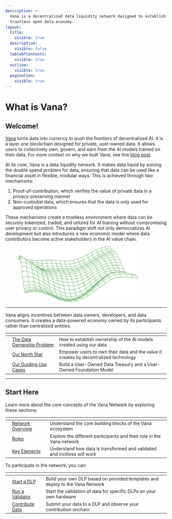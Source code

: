```yaml
---
description: >-
  Vana is a decentralized data liquidity network designed to establish the first
  trustless open data economy.
layout:
  title:
    visible: true
  description:
    visible: false
  tableOfContents:
    visible: true
  outline:
    visible: true
  pagination:
    visible: true
---
```


# What is Vana?

## Welcome!

[Vana](https://www.vana.org/) turns data into currency to push the frontiers of decentralized AI. It is a layer one blockchain designed for private, user-owned data. It allows users to collectively own, govern, and earn from the AI models trained on their data. For more context on why we built Vana, see this [blog post](https://www.vana.org/posts/introducing-the-satori-testnet).

At its core, Vana is a data liquidity network. It makes data liquid by solving the double spend problem for data, ensuring that data can be used like a financial asset in flexible, modular ways. This is achieved through two mechanisms:

1. Proof-of-contribution, which verifies the value of private data in a privacy-preserving manner
2. Non-custodial data, which ensures that the data is only used for approved operations

These mechanisms create a trustless environment where data can be securely tokenized, traded, and utilized for AI training without compromising user privacy or control. This paradigm shift not only democratizes AI development but also introduces a new economic model where data contributors become active stakeholders in the AI value chain.

<div align="left">

<figure><img src=".gitbook/assets/image (15).png" alt="" width="375"><figcaption></figcaption></figure>

</div>

***

Vana aligns incentives between data owners, developers, and data consumers. It creates a data-powered economy owned by its participants rather than centralized entities.

<table data-card-size="large" data-view="cards"><thead><tr><th></th><th></th><th></th></tr></thead><tbody><tr><td></td><td><a href="welcome-to-vana/readme/the-value-of-data.md">The Data Ownership Problem</a></td><td>How to establish ownership of the AI models created using our data</td></tr><tr><td></td><td><a href="welcome-to-vana/readme/our-north-star.md">Our North Star</a></td><td>Empower users to own their data and the value it creates by decentralized technology</td></tr><tr><td></td><td><a href="welcome-to-vana/readme/our-guiding-use-cases.md">Our Guiding Use Cases</a></td><td>Build a User-Owned Data Treasury and a User-Owned Foundation Model</td></tr></tbody></table>

***

## Start Here

Learn more about the core concepts of the Vana Network by exploring these sections:

<table data-card-size="large" data-view="cards"><thead><tr><th></th><th></th><th></th></tr></thead><tbody><tr><td></td><td><a href="core-concepts/network-overview/">Network Overview</a></td><td>Understand the core building blocks of the Vana ecosystem</td></tr><tr><td></td><td><a href="core-concepts/roles/">Roles</a></td><td>Explore the different participants and their role in the Vana network</td></tr><tr><td></td><td><a href="core-concepts/key-elements/">Key Elements</a></td><td>Understand how data is transformed and validated and incitives will work</td></tr></tbody></table>

To participate in the network, you can:

<table data-card-size="large" data-view="cards"><thead><tr><th></th><th></th><th></th></tr></thead><tbody><tr><td></td><td><a href="guides/how-to-create-a-data-liquidity-pool/">Start a DLP </a></td><td>Build your own DLP based on provided templates and deploy to the Vana Network</td></tr><tr><td></td><td><a href="guides/how-to-run-a-dlp-validator.md">Run a Validator</a></td><td>Start the validation of data for specific DLPs on your own hardware</td></tr><tr><td></td><td><a href="core-concepts/key-elements/data-transactions/contribute-data.md">Contribute Data</a></td><td>Submit your data to a DLP and observe your contribution onchain</td></tr></tbody></table>
